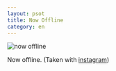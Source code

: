 ```yaml
---
layout: psot
title: Now Offline
category: en
---
```


![now offline](http://25.media.tumblr.com/tumblr_llnn5f9QyU1qawiwko1_500.jpg)

Now offline. (Taken with [instagram](http://instagram.com))